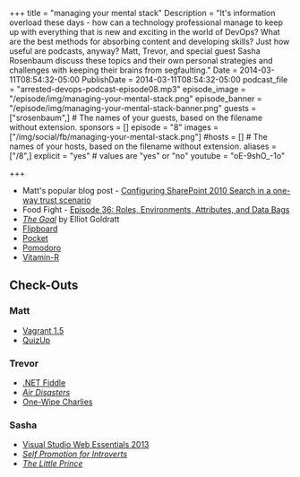 +++
title = "managing your mental stack"
Description = "It's information overload these days - how can a technology professional manage to keep up with everything that is new and exciting in the world of DevOps? What are the best methods for absorbing content and developing skills? Just how useful are podcasts, anyway? Matt, Trevor, and special guest Sasha Rosenbaum discuss these topics and their own personal strategies and challenges with keeping their brains from segfaulting."
Date = 2014-03-11T08:54:32-05:00
PublishDate = 2014-03-11T08:54:32-05:00
podcast_file = "arrested-devops-podcast-episode08.mp3"
episode_image = "/episode/img/managing-your-mental-stack.png"
episode_banner = "/episode/img/managing-your-mental-stack-banner.png"
guests = ["srosenbaum",] # The names of your guests, based on the filename without extension.
sponsors = []
episode = "8"
images = ["/img/social/fb/managing-your-mental-stack.png"]
#hosts = [] # The names of your hosts, based on the filename without extension.
aliases = ["/8",]
explicit = "yes" # values are "yes" or "no"
youtube = "oE-9shO_-1o"

+++
* Matt's popular blog post - [Configuring SharePoint 2010 Search in a one-way trust scenario](http://www.mattstratton.com/tech-tips/configuring-sharepoint-2010-search-in-a-one-way-trust-scenario/)
* Food Fight - [Episode 36: Roles, Environments, Attributes, and Data Bags](http://foodfightshow.org/2013/01/roles.html)
* [_The Goal_](http://www.amazon.com/Goal-Process-Ongoing-Improvement-ebook/dp/B002LHRM2O) by Elliot Goldratt
* [Flipboard](http://flipboard.com)
* [Pocket](http://getpocket.com)
* [Pomodoro](http://en.wikipedia.org/wiki/Pomodoro_Technique)
* [Vitamin-R](http://www.publicspace.net/Vitamin-R/)

<h2>Check-Outs</h2>
<h3>Matt</h3>
<ul>
	<li><a href="http://www.vagrantup.com/blog/vagrant-1-5-and-vagrant-cloud.html" target="_blank">Vagrant 1.5</a></li>
	<li><a href="http://www.quizup.com/" target="_blank">QuizUp</a></li>
</ul>
<h3>Trevor</h3>
<ul>
	<li><a href="http://dotnetfiddle.net/" target="_blank">.NET Fiddle</a></li>
	<li><a href="http://www.smithsonianchannel.com/sc/web/series/802/air-disasters" target="_blank"><em>Air Disasters</em></a></li>
	<li><a href="http://www.dollarshaveclub.com/one-wipe-charlies" target="_blank">One-Wipe Charlies</a></li>
</ul>
<h3>Sasha</h3>
<ul>
	<li><a href="http://visualstudiogallery.msdn.microsoft.com/56633663-6799-41d7-9df7-0f2a504ca361?SRC=Home" target="_blank">Visual Studio Web Essentials 2013</a></li>
	<li><a href="http://www.amazon.com/Self-Promotion-Introverts-Quiet-Guide-Getting-ebook/dp/B00394U8DS" target="_blank"><em>Self Promotion for Introverts</em></a></li>
	<li><a href="http://www.amazon.com/Little-Prince-Antoine-Saint-Exupery-ebook/dp/B008QYT7DI" target="_blank"><em>The Little Prince</em></a></li>
</ul>
